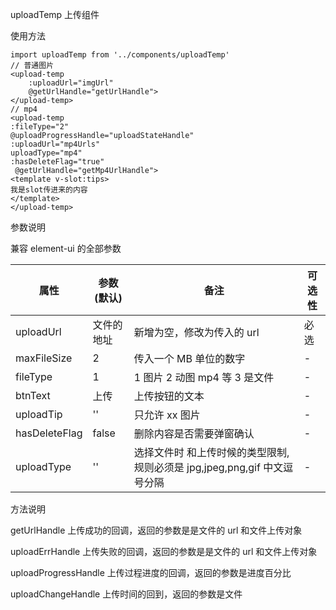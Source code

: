 uploadTemp 上传组件

使用方法

    import uploadTemp from '../components/uploadTemp'
    // 普通图片
    <upload-temp
        :uploadUrl="imgUrl"
        @getUrlHandle="getUrlHandle">
    </upload-temp>
    // mp4
    <upload-temp
    :fileType="2"
    @uploadProgressHandle="uploadStateHandle"
    :uploadUrl="mp4Urls"
    uploadType="mp4"
    :hasDeleteFlag="true"
     @getUrlHandle="getMp4UrlHandle">
    <template v-slot:tips>
    我是slot传进来的内容
    </template>
    </upload-temp>

参数说明

兼容 element-ui 的全部参数

| 属性          | 参数(默认) | 备注                                                                     | 可选性 |
| ------------- | ---------- | ------------------------------------------------------------------------ | ------ |
| uploadUrl     | 文件的地址 | 新增为空，修改为传入的 url                                               | 必选   |
| maxFileSize   | 2          | 传入一个 MB 单位的数字                                                   | -      |
| fileType      | 1          | 1 图片 2 动图 mp4 等 3 是文件                                            | -      |
| btnText       | 上传       | 上传按钮的文本                                                           | -      |
| uploadTip     | ''         | 只允许 xx 图片                                                           | -      |
| hasDeleteFlag | false      | 删除内容是否需要弹窗确认                                                 | -      |
| uploadType    | ''         | 选择文件时 和上传时候的类型限制,规则必须是 jpg,jpeg,png,gif 中文逗号分隔 | -      |

方法说明

getUrlHandle 上传成功的回调，返回的参数是是文件的 url 和文件上传对象

uploadErrHandle 上传失败的回调，返回的参数是是文件的 url 和文件上传对象

uploadProgressHandle 上传过程进度的回调，返回的参数是进度百分比

uploadChangeHandle 上传时间的回到，返回的参数是文件
